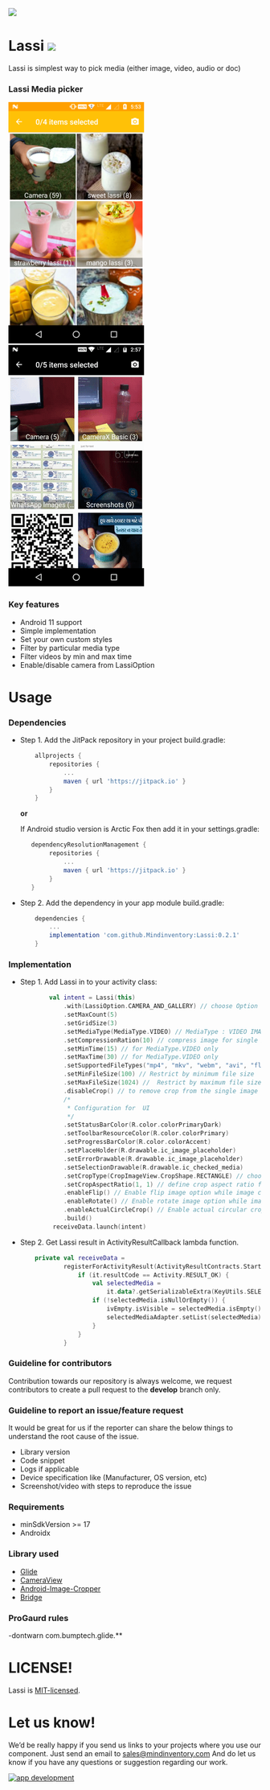 <a href="https://www.mindinventory.com/?utm_source=gthb&utm_medium=repo&utm_campaign=lassi"><img src="https://github.com/Sammindinventory/MindInventory/blob/main/Banner.png"></a>

# Lassi [![](https://jitpack.io/v/Mindinventory/Lassi.svg)](https://jitpack.io/#Mindinventory/Lassi)



Lassi is simplest way to pick media (either image, video, audio or doc) 

### Lassi Media picker
![image](/media/image-picker.png) &nbsp;&nbsp;&nbsp;&nbsp;&nbsp; ![image](/media/image-picker-camera.gif)

### Key features

* Android 11 support
* Simple implementation 
* Set your own custom styles
* Filter by particular media type
* Filter videos by min and max time
* Enable/disable camera from LassiOption

# Usage

### Dependencies

* Step 1. Add the JitPack repository in your project build.gradle:

    ```groovy
	    allprojects {
		    repositories {
			    ...
			    maven { url 'https://jitpack.io' }
		    }
	    }
    ``` 

    **or**
    
    If Android studio version is Arctic Fox then add it in your settings.gradle:

    ```groovy
	   dependencyResolutionManagement {
    		repositories {
        		...
        		maven { url 'https://jitpack.io' }
    		}
	   }
    ``` 
    
* Step 2. Add the dependency in your app module build.gradle:
    
    ```groovy
        dependencies {
            ...
            implementation 'com.github.Mindinventory:Lassi:0.2.1'
        }
    ``` 

### Implementation


* Step 1. Add Lassi in to your activity class:
    
    ```kotlin
            val intent = Lassi(this)
                .with(LassiOption.CAMERA_AND_GALLERY) // choose Option CAMERA, GALLERY or CAMERA_AND_GALLERY
                .setMaxCount(5)
                .setGridSize(3)
                .setMediaType(MediaType.VIDEO) // MediaType : VIDEO IMAGE, AUDIO OR DOC
                .setCompressionRation(10) // compress image for single item selection (can be 0 to 100)
                .setMinTime(15) // for MediaType.VIDEO only
                .setMaxTime(30) // for MediaType.VIDEO only
                .setSupportedFileTypes("mp4", "mkv", "webm", "avi", "flv", "3gp") // Filter by limited media format (Optional)
                .setMinFileSize(100) // Restrict by minimum file size 
                .setMaxFileSize(1024) //  Restrict by maximum file size
                .disableCrop() // to remove crop from the single image selection (crop is enabled by default for single image)
                /*
                 * Configuration for  UI
                 */
                .setStatusBarColor(R.color.colorPrimaryDark)
                .setToolbarResourceColor(R.color.colorPrimary)
                .setProgressBarColor(R.color.colorAccent)
                .setPlaceHolder(R.drawable.ic_image_placeholder)
                .setErrorDrawable(R.drawable.ic_image_placeholder)
                .setSelectionDrawable(R.drawable.ic_checked_media)
                .setCropType(CropImageView.CropShape.RECTANGLE) // choose shape for cropping after capturing an image from camera (for MediaType.IMAGE only)
                .setCropAspectRatio(1, 1) // define crop aspect ratio for cropping after capturing an image from camera (for MediaType.IMAGE only)
                .enableFlip() // Enable flip image option while image cropping (for MediaType.IMAGE only)
                .enableRotate() // Enable rotate image option while image cropping (for MediaType.IMAGE only)
                .enableActualCircleCrop() // Enable actual circular crop (only for MediaType.Image and CropImageView.CropShape.OVAL)
                .build()
             receiveData.launch(intent)
    ```


* Step 2. Get Lassi result in ActivityResultCallback lambda function.

    ```kotlin
        private val receiveData =
                registerForActivityResult(ActivityResultContracts.StartActivityForResult()) {
                    if (it.resultCode == Activity.RESULT_OK) {
                        val selectedMedia =
                            it.data?.getSerializableExtra(KeyUtils.SELECTED_MEDIA) as ArrayList<MiMedia>
                        if (!selectedMedia.isNullOrEmpty()) {
                            ivEmpty.isVisible = selectedMedia.isEmpty()
                            selectedMediaAdapter.setList(selectedMedia)
                        }
                    }
                }
    ```


### Guideline for contributors
Contribution towards our repository is always welcome, we request contributors to create a pull request to the **develop** branch only.  

### Guideline to report an issue/feature request
It would be great for us if the reporter can share the below things to understand the root cause of the issue.

* Library version
* Code snippet
* Logs if applicable
* Device specification like (Manufacturer, OS version, etc)
* Screenshot/video with steps to reproduce the issue

### Requirements

* minSdkVersion >= 17
* Androidx

### Library used

* [Glide](https://github.com/bumptech/glide)
* [CameraView](https://github.com/natario1/CameraView)
* [Android-Image-Cropper](https://github.com/ArthurHub/Android-Image-Cropper)
* [Bridge](https://github.com/livefront/bridge)

### ProGaurd rules

-dontwarn com.bumptech.glide.**

# LICENSE!

Lassi is [MIT-licensed](/LICENSE).

# Let us know!
We’d be really happy if you send us links to your projects where you use our component. Just send an email to sales@mindinventory.com And do let us know if you have any questions or suggestion regarding our work.

<a href="https://www.mindinventory.com/contact-us.php?utm_source=gthb&utm_medium=repo&utm_campaign=lassi">
<img src="https://github.com/Sammindinventory/MindInventory/blob/main/hirebutton.png" width="203" height="43"  alt="app development">
</a>
